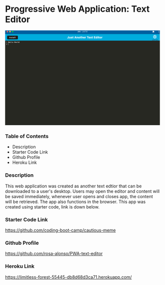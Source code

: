 # Progressive Web Application: Text Editor

![Screen Shot](./Screen%20Shot%202023-07-10%20at%208.19.54%20PM.png)

### **Table of Contents**

- Description
- Starter Code Link
- Github Profile
- Heroku Link

### **Description**

This web application was created as another text edtior that can be downloaded to a user's desktop. Users may open the editor and content will be saved immediately, whenever user opens and closes app, the content will be retrieved. The app also functions in the browser. This app was created using starter code, link is down below.

### **Starter Code Link**

https://github.com/coding-boot-camp/cautious-meme

### **Github Profile**

https://github.com/rosa-alonso/PWA-text-editor

### **Heroku Link**

https://limitless-forest-55445-db8d68d3ca71.herokuapp.com/
